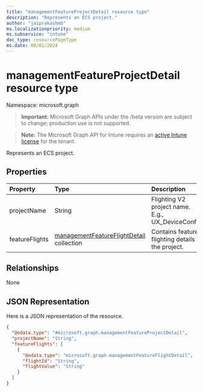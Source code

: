 ```yaml
---
title: "managementFeatureProjectDetail resource type"
description: "Represents an ECS project."
author: "jaiprakashmb"
ms.localizationpriority: medium
ms.subservice: "intune"
doc_type: resourcePageType
ms.date: 08/01/2024
---
```


# managementFeatureProjectDetail resource type

Namespace: microsoft.graph

> **Important:** Microsoft Graph APIs under the /beta version are subject to change; production use is not supported.

> **Note:** The Microsoft Graph API for Intune requires an [active Intune license](https://go.microsoft.com/fwlink/?linkid=839381) for the tenant.

Represents an ECS project.

## Properties
|Property|Type|Description|
|:---|:---|:---|
|projectName|String|Flighting V2 project name. E.g., UX_DeviceConfig|
|featureFlights|[managementFeatureFlightDetail](../resources/intune-icsgraphservice-managementfeatureflightdetail.md) collection|Contains feature flighting details in the project.|

## Relationships
None

## JSON Representation
Here is a JSON representation of the resource.
<!-- {
  "blockType": "resource",
  "@odata.type": "microsoft.graph.managementFeatureProjectDetail"
}
-->
``` json
{
  "@odata.type": "#microsoft.graph.managementFeatureProjectDetail",
  "projectName": "String",
  "featureFlights": [
    {
      "@odata.type": "microsoft.graph.managementFeatureFlightDetail",
      "flightId": "String",
      "flightValue": "String"
    }
  ]
}
```
